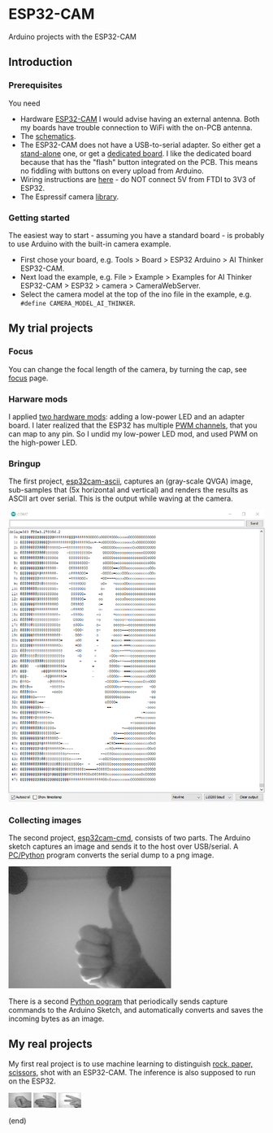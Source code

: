 # ESP32-CAM
Arduino projects with the ESP32-CAM

## Introduction

### Prerequisites

You need
 - Hardware [ESP32-CAM](https://nl.aliexpress.com/item/1005001818136526.html)
   I would advise having an external antenna. Both my boards have trouble connection to WiFi with the on-PCB antenna.
 - The [schematics](https://github.com/SeeedDocument/forum_doc/raw/master/reg/ESP32_CAM_V1.6.pdf).
 - The ESP32-CAM does not have a USB-to-serial adapter. So either get a [stand-alone](https://nl.aliexpress.com/item/4000016600649.html) one, 
   or get a [dedicated board](https://nl.aliexpress.com/item/1005001810692306.html).
   I like the dedicated board because that has the "flash" button integrated on the PCB. This means no fiddling with buttons on every upload from Arduino.
 - Wiring instructions are [here](https://randomnerdtutorials.com/program-upload-code-esp32-cam/) - do NOT connect 5V from FTDI to 3V3 of ESP32.
 - The Espressif camera [library](https://github.com/espressif/esp32-camera/tree/master/driver).

### Getting started

The easiest way to start - assuming you have a standard board - is probably to use Arduino with the built-in camera example.
 - First chose your board, e.g. Tools > Board > ESP32 Arduino > AI Thinker ESP32-CAM.
 - Next load the example, e.g. File > Example > Examples for AI Thinker ESP32-CAM > ESP32 > camera > CameraWebServer.
 - Select the camera model at the top of the ino file in the example, e.g. `#define CAMERA_MODEL_AI_THINKER`.

## My trial projects

### Focus
You can change the focal length of the camera, by turning the cap, see [focus](focus) page.

### Harware mods
I applied [two hardware mods](hwmods): adding a low-power LED and an adapter board.
I later realized that the ESP32 has multiple [PWM channels](pwm), that you can map to any pin.
So I undid my low-power LED mod, and used PWM on the high-power LED.

### Bringup
The first project, [esp32cam-ascii](esp32cam-ascii), captures an (gray-scale QVGA) image, 
sub-samples that (5x horizontal and vertical) and renders the results as ASCII art over serial.
This is the output while waving at the camera.

![Screenshot](esp32cam-ascii/screenshot.png)

### Collecting images
The second project, [esp32cam-cmd](esp32cam-cmd), consists of two parts.
The Arduino sketch captures an image and sends it to the host over USB/serial.
A [PC/Python](py-hex2png) program converts the serial dump to a png image.

![Captured png](py-hex2png/img.png)

There is a second [Python pogram](py-capture) that periodically sends capture commands 
to the Arduino Sketch, and automatically converts and saves the incoming bytes as an image.

## My real projects

My first real project is to use machine learning to distinguish [rock, paper, scissors](rock-paper-scissors), shot with an ESP32-CAM.
The inference is also supposed to run on the ESP32.

![rock](rock-paper-scissors/data/rock/rock000.png)
![paper](rock-paper-scissors/data/paper/paper018.png)
![scissors](rock-paper-scissors/data/scissors/scissors037.png)


(end)
 
